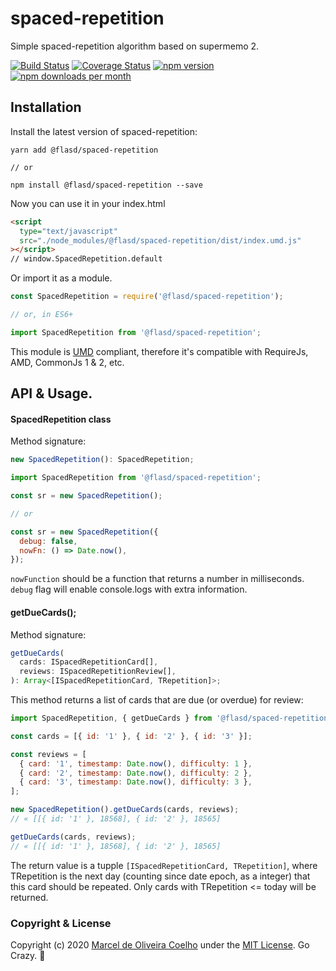 # spaced-repetition

Simple spaced-repetition algorithm based on supermemo 2.

[![Build Status](https://travis-ci.org/flasd/spaced-repetition.svg?branch=master)](https://travis-ci.org/flasd/spaced-repetition)
[![Coverage Status](https://coveralls.io/repos/github/flasd/spaced-repetition/badge.svg?branch=master)](https://coveralls.io/github/flasd/spaced-repetition?branch=master)
[![npm version](https://badge.fury.io/js/spaced-repetition.svg)](https://www.npmjs.com/package/@flasd/spaced-repetition)
[![npm downloads per month](https://img.shields.io/npm/dm/spaced-repetition.svg)](https://www.npmjs.com/package/@flasd/spaced-repetition)

## Installation

Install the latest version of spaced-repetition:

```
yarn add @flasd/spaced-repetition

// or

npm install @flasd/spaced-repetition --save
```

Now you can use it in your index.html

```html
<script
  type="text/javascript"
  src="./node_modules/@flasd/spaced-repetition/dist/index.umd.js"
></script>
// window.SpacedRepetition.default
```

Or import it as a module.

```javascript
const SpacedRepetition = require('@flasd/spaced-repetition');

// or, in ES6+

import SpacedRepetition from '@flasd/spaced-repetition';
```

This module is [UMD](https://github.com/umdjs/umd) compliant, therefore it's compatible with RequireJs, AMD, CommonJs 1 & 2, etc.

## API & Usage.

#### SpacedRepetition class

Method signature:

```typescript
new SpacedRepetition(): SpacedRepetition;
```

```javascript
import SpacedRepetition from '@flasd/spaced-repetition';

const sr = new SpacedRepetition();

// or

const sr = new SpacedRepetition({
  debug: false,
  nowFn: () => Date.now(),
});
```

`nowFunction` should be a function that returns a number in milliseconds. `debug`
flag will enable console.logs with extra information.

#### getDueCards();

Method signature:

```typescript
getDueCards(
  cards: ISpacedRepetitionCard[],
  reviews: ISpacedRepetitionReview[],
): Array<[ISpacedRepetitionCard, TRepetition]>;
```

This method returns a list of cards that are due (or overdue) for review:

```javascript
import SpacedRepetition, { getDueCards } from '@flasd/spaced-repetition';

const cards = [{ id: '1' }, { id: '2' }, { id: '3' }];

const reviews = [
  { card: '1', timestamp: Date.now(), difficulty: 1 },
  { card: '2', timestamp: Date.now(), difficulty: 2 },
  { card: '3', timestamp: Date.now(), difficulty: 3 },
];

new SpacedRepetition().getDueCards(cards, reviews);
// « [[{ id: '1' }, 18568], { id: '2' }, 18565]

getDueCards(cards, reviews);
// « [[{ id: '1' }, 18568], { id: '2' }, 18565]
```

The return value is a tupple `[ISpacedRepetitionCard, TRepetition]`, where TRepetition is the next day (counting since date epoch, as a integer) that this card should be repeated. Only cards with TRepetition <= today will be returned.

### Copyright & License

Copyright (c) 2020 [Marcel de Oliveira Coelho](https://github.com/flasd) under the [MIT License](https://github.com/flasd/spaced-repetition/blob/master/LICENSE.md). Go Crazy. :rocket:
